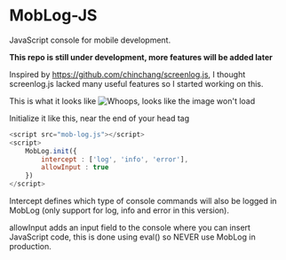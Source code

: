 # MobLog-JS
JavaScript console for mobile development.

**This repo is still under development, more features will be added later**

Inspired by https://github.com/chinchang/screenlog.js, I thought screenlog.js lacked many useful features so I started working on this.

This is what it looks like
![Whoops, looks like the image won't load](http://puu.sh/o0N4L/190ddb295c.png "Preview")

Initialize it like this, near the end of your head tag
```javascript
<script src="mob-log.js"></script>
<script>
	MobLog.init({
		intercept : ['log', 'info', 'error'],
		allowInput : true
	})
</script>
```
Intercept defines which type of console commands will also be logged in MobLog (only support for log, info and error in this version).

allowInput adds an input field to the console where you can insert JavaScript code, this is done using eval() so NEVER use MobLog in production.